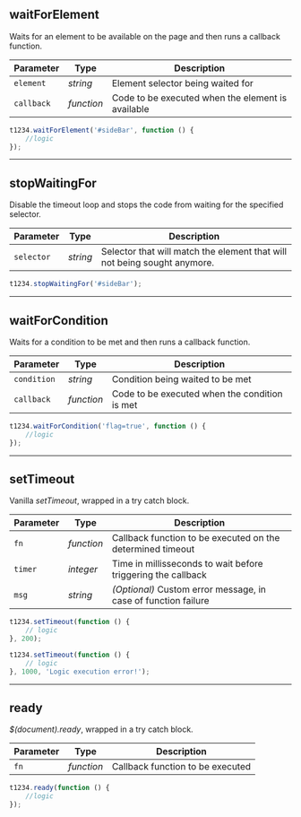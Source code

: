 ## waitForElement

Waits for an element to be available on the page and then runs a callback function.

Parameter | Type | Description
--- | --- | ---
`element` | *string* | Element selector being waited for
`callback` | *function* | Code to be executed when the element is available

```javascript
t1234.waitForElement('#sideBar', function () {
	//logic
});
```

---

## stopWaitingFor

Disable the timeout loop and stops the code from waiting for the specified selector.

Parameter | Type | Description
--- | --- | ---
`selector` | *string* | Selector that will match the element that will not being sought anymore.

```javascript
t1234.stopWaitingFor('#sideBar');
```

---

## waitForCondition

Waits for a condition to be met and then runs a callback function.

Parameter | Type | Description
--- | --- | ---
`condition` | *string* | Condition being waited to be met
`callback` | *function* | Code to be executed when the condition is met

```javascript
t1234.waitForCondition('flag=true', function () {
	//logic
});
```

---

## setTimeout

Vanilla *setTimeout*, wrapped in a try catch block.

Parameter | Type | Description
--- | --- | ---
`fn` | *function* | Callback function to be executed on the determined timeout
`timer` | *integer* | Time in millisseconds to wait before triggering the callback
`msg` | *string* | *(Optional)* Custom error message, in case of function failure

```javascript
t1234.setTimeout(function () {
    // logic
}, 200);
```

```javascript
t1234.setTimeout(function () {
    // logic
}, 1000, 'Logic execution error!');
```

---

## ready

*$(document).ready*, wrapped in a try catch block.

Parameter | Type | Description
--- | --- | ---
`fn` | *function* | Callback function to be executed

```javascript
t1234.ready(function () {
    //logic
});
```